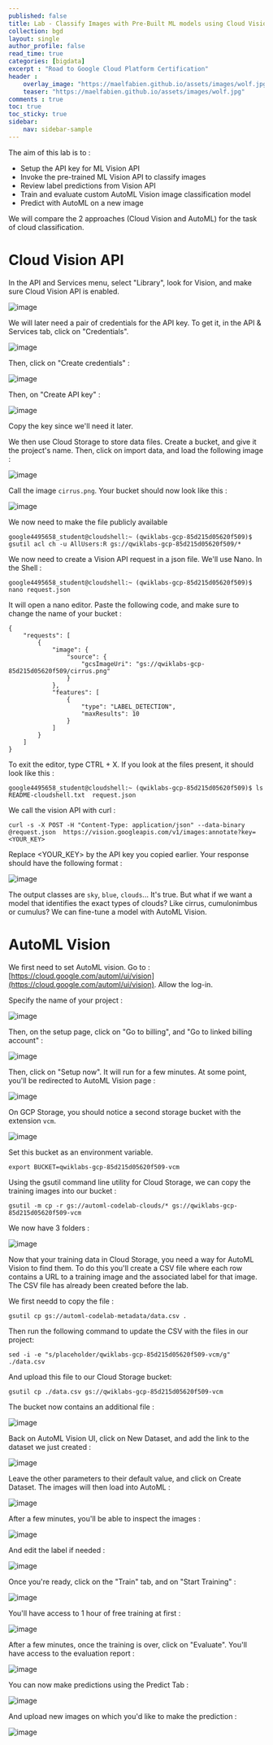 ```yaml
---
published: false
title: Lab - Classify Images with Pre-Built ML models using Cloud Vision and AutoML
collection: bgd
layout: single
author_profile: false
read_time: true
categories: [bigdata]
excerpt : "Road to Google Cloud Platform Certification"
header :
    overlay_image: "https://maelfabien.github.io/assets/images/wolf.jpg"
    teaser: "https://maelfabien.github.io/assets/images/wolf.jpg"
comments : true
toc: true
toc_sticky: true
sidebar:
    nav: sidebar-sample
---
```


The aim of this lab is to :
- Setup the API key for ML Vision API
- Invoke the pre-trained ML Vision API to classify images
- Review label predictions from Vision API
- Train and evaluate custom AutoML Vision image classification model
- Predict with AutoML on a new image

We will compare the 2 approaches (Cloud Vision and AutoML) for the task of cloud classification.

# Cloud Vision API

In the API and Services menu, select "Library", look for Vision, and make sure Cloud Vision API is enabled.

![image](https://maelfabien.github.io/assets/images/gcp_133.png)

We will later need a pair of credentials for the API key. To get it, in the API & Services tab, click on "Credentials".

![image](https://maelfabien.github.io/assets/images/gcp_120.png)

Then, click on "Create credentials" :

![image](https://maelfabien.github.io/assets/images/gcp_121.png)

Then, on "Create API key" :

![image](https://maelfabien.github.io/assets/images/gcp_134.png)

Copy the key since we'll need it later.

We then use Cloud Storage to store data files. Create a bucket, and give it the project's name. Then, click on import data, and load the following image :

![image](https://maelfabien.github.io/assets/images/cirrus.png)

Call the image `cirrus.png`. Your bucket should now look like this :

![image](https://maelfabien.github.io/assets/images/gcp_135.png)

We now need to make the file publicly available 

```
google4495658_student@cloudshell:~ (qwiklabs-gcp-85d215d05620f509)$ gsutil acl ch -u AllUsers:R gs://qwiklabs-gcp-85d215d05620f509/*
```

We now need to create a Vision API request in a json file. We'll use Nano. In the Shell :

```
google4495658_student@cloudshell:~ (qwiklabs-gcp-85d215d05620f509)$ nano request.json
```

It will open a nano editor. Paste the following code, and make sure to change the name of your bucket :

```
{
    "requests": [
        {
            "image": {
                "source": {
                    "gcsImageUri": "gs://qwiklabs-gcp-85d215d05620f509/cirrus.png"
                }
            },
            "features": [
                {
                    "type": "LABEL_DETECTION",
                    "maxResults": 10
                }
            ]
        }
    ]
}
```

To exit the editor, type CTRL + X. If you look at the files present, it should look like this :

```
google4495658_student@cloudshell:~ (qwiklabs-gcp-85d215d05620f509)$ ls
README-cloudshell.txt  request.json
```

We call the vision API with curl :

```
curl -s -X POST -H "Content-Type: application/json" --data-binary @request.json  https://vision.googleapis.com/v1/images:annotate?key=<YOUR_KEY>
```

Replace <YOUR_KEY> by the API key you copied earlier. Your response should have the following format :

![image](https://maelfabien.github.io/assets/images/gcp_136.png)

The output classes are `sky`, `blue`, `clouds`... It's true. But what if we want a model that identifies the exact types of clouds? Like cirrus, cumulonimbus or cumulus? We can fine-tune a model with AutoML Vision.

# AutoML Vision

We first need to set AutoML vision. Go to : [https://cloud.google.com/automl/ui/vision](https://cloud.google.com/automl/ui/vision). Allow the log-in.

Specify the name of your project :

![image](https://maelfabien.github.io/assets/images/gcp_137.png)

Then, on the setup page, click on "Go to billing", and "Go to linked billing account" :

![image](https://maelfabien.github.io/assets/images/gcp_138.png)

Then, click on "Setup now". It will run for a few minutes. At some point, you'll be redirected to AutoML Vision page :

![image](https://maelfabien.github.io/assets/images/gcp_139.png)

On GCP Storage, you should notice a second storage bucket with the extension `vcm`.

![image](https://maelfabien.github.io/assets/images/gcp_140.png)

Set this bucket as an environment variable.

```
export BUCKET=qwiklabs-gcp-85d215d05620f509-vcm
```

Using the gsutil command line utility for Cloud Storage, we can copy the training images into our bucket :

```
gsutil -m cp -r gs://automl-codelab-clouds/* gs://qwiklabs-gcp-85d215d05620f509-vcm
```

We now have 3 folders :

![image](https://maelfabien.github.io/assets/images/gcp_141.png)

Now that your training data in Cloud Storage, you need a way for AutoML Vision to find them. To do this you'll create a CSV file where each row contains a URL to a training image and the associated label for that image. The CSV file has already been created before the lab.

We first needd to copy the file :

```
gsutil cp gs://automl-codelab-metadata/data.csv .
```

Then run the following command to update the CSV with the files in our project:

```
sed -i -e "s/placeholder/qwiklabs-gcp-85d215d05620f509-vcm/g" ./data.csv
```

And upload this file to our Cloud Storage bucket:

```
gsutil cp ./data.csv gs://qwiklabs-gcp-85d215d05620f509-vcm
```

The bucket now contains an additional file : 

![image](https://maelfabien.github.io/assets/images/gcp_142.png)

Back on AutoML Vision UI, click on New Dataset, and add the link to the dataset we just created :

![image](https://maelfabien.github.io/assets/images/gcp_143.png)

Leave the other parameters to their default value, and click on Create Dataset. The images will then load into AutoML :

![image](https://maelfabien.github.io/assets/images/gcp_144.png)

After a few minutes, you'll be able to inspect the images :

![image](https://maelfabien.github.io/assets/images/gcp_145.png)

And edit the label if needed :

![image](https://maelfabien.github.io/assets/images/gcp_146.png)

Once you're ready, click on the "Train" tab, and on "Start Training" :

![image](https://maelfabien.github.io/assets/images/gcp_147.png)

You'll have access to 1 hour of free training at first :

![image](https://maelfabien.github.io/assets/images/gcp_151.png)

After a few minutes, once the training is over, click on "Evaluate". You'll have access to the evaluation report :

![image](https://maelfabien.github.io/assets/images/gcp_148.png)

You can now make predictions using the Predict Tab :

![image](https://maelfabien.github.io/assets/images/gcp_149.png)

And upload new images on which you'd like to make the prediction :

![image](https://maelfabien.github.io/assets/images/gcp_150.png)
